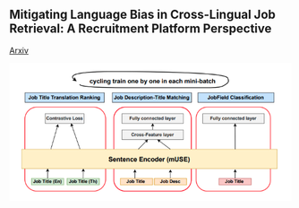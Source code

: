 ## Mitigating Language Bias in Cross-Lingual Job Retrieval: A Recruitment Platform Perspective
[Arxiv](https://arxiv.org/pdf/2502.03220)  
   
![preview](assets/preview.png)